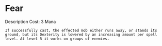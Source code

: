 # Fear

Description
Cost: 3 Mana

```
If successfully cast, the effected mob either runs away, or stands its ground, but its Dexterity is lowered by an increasing amount per spell level. At level 5 it works on groups of enemies.
```